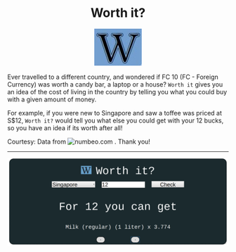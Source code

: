 <h1 align="center">Worth it?</h1>
<p align="center"><img src="logo.jpeg" alt="logo"></p>

Ever travelled to a different country, and wondered if FC 10 (FC - Foreign Currency) was worth a candy bar, a laptop or a house? `Worth it` gives you an idea of the cost of living in the country by telling you what you could buy with a given amount of money. 

For example, if you were new to Singapore and saw a toffee was priced at S$12, `Worth it?` would tell you what else you could get with your 12 bucks, so you have an idea if its worth after all!

Courtesy: Data from ![numbeo.com](https://www.numbeo.com) . Thank you!

***

![Example use case](./example.png)
